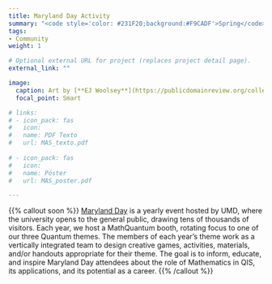 ```yaml
---
title: Maryland Day Activity
summary: "<code style='color: #231F20;background:#F9CADF'>Spring</code> <br> Yearly participation at Maryland Day to bring Math and QIS concepts to the general public through games and activities."
tags:
- Community
weight: 1

# Optional external URL for project (replaces project detail page).
external_link: ""

image:
  caption: Art by [**EJ Woolsey**](https://publicdomainreview.org/collection/fancy-turning)
  focal_point: Smart

# links:
# - icon_pack: fas
#   icon:
#   name: PDF Texto
#   url: MAS_texto.pdf
  
# - icon_pack: fas
#   icon:
#   name: Póster
#   url: MAS_poster.pdf

---
```


{{% callout soon %}}
[Maryland Day](https://marylandday.umd.edu) is a yearly event hosted by UMD, where the university opens to the general public, drawing tens of thousands of visitors. Each year, we host a MathQuantum booth, rotating focus to one of our three Quantum themes. The members of each year’s theme work as a vertically integrated team to design creative games, activities, materials, and/or handouts appropriate for their theme. The goal is to inform, educate, and inspire Maryland Day attendees about the role of Mathematics in QIS, its applications, and its potential as a career.
{{% /callout %}}
